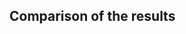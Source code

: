 ## Comparison of the results

<!-- Compare the results of SPARQL-based and RESCAL-based matchmakers. -->

<!--
Overall, the RESCAL-based matchmakers produce results with very low diversity, especially when considering their CC@10.
The low diversity means that they tend to recommend the same bidders repeatedly.
-->
